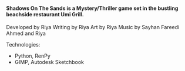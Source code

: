 #### Shadows On The Sands is a Mystery/Thriller game set in the bustling beachside restaurant Umi Grill.

Developed by Riya
Writing by Riya
Art by Riya
Music by Sayhan Fareedi Ahmed and Riya

Technologies:
- Python, RenPy
- GIMP, Autodesk Sketchbook

